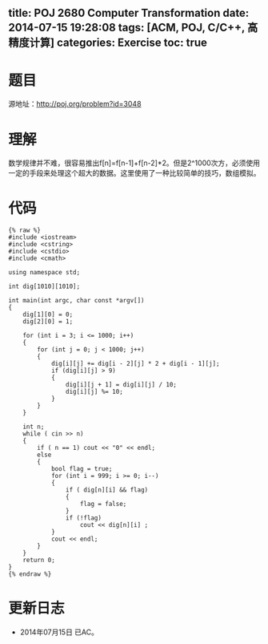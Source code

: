 title: POJ 2680 Computer Transformation
date: 2014-07-15 19:28:08
tags: [ACM, POJ, C/C++, 高精度计算]
categories: Exercise
toc: true
---
# 题目
源地址：http://poj.org/problem?id=3048

# 理解
数学规律并不难，很容易推出f[n]=f[n-1]+f[n-2]*2。但是2^1000次方，必须使用一定的手段来处理这个超大的数据。这里使用了一种比较简单的技巧，数组模拟。

<!-- more -->

# 代码
```
{% raw %}
#include <iostream>
#include <cstring>
#include <cstdio>
#include <cmath>

using namespace std;

int dig[1010][1010];

int main(int argc, char const *argv[])
{
    dig[1][0] = 0;
    dig[2][0] = 1;

    for (int i = 3; i <= 1000; i++)
    {
        for (int j = 0; j < 1000; j++)
        {
            dig[i][j] += dig[i - 2][j] * 2 + dig[i - 1][j];
            if (dig[i][j] > 9)
            {
                dig[i][j + 1] = dig[i][j] / 10;
                dig[i][j] %= 10;
            }
        }
    }

    int n;
    while ( cin >> n)
    {
        if ( n == 1) cout << "0" << endl;
        else
        {
            bool flag = true;
            for (int i = 999; i >= 0; i--)
            {
                if ( dig[n][i] && flag)
                {
                    flag = false;
                }
                if (!flag)
                    cout << dig[n][i] ;
            }
            cout << endl;
        }
    }
    return 0;
}
{% endraw %}
```

# 更新日志
- 2014年07月15日 已AC。